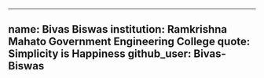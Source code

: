 
---
name: Bivas Biswas
institution: Ramkrishna Mahato Government Engineering College
quote: Simplicity is Happiness 
github_user: Bivas-Biswas
---
